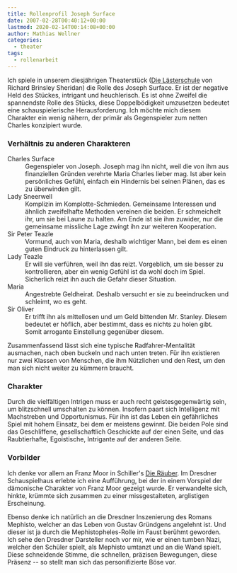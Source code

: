 ```yaml
---
title: Rollenprofil Joseph Surface
date: 2007-02-28T00:40:12+00:00
lastmod: 2020-02-14T00:14:08+00:00
author: Mathias Wellner
categories:
  - theater
tags:
  - rollenarbeit
---
```

Ich spiele in unserem diesjährigen Theaterstück ([Die Lästerschule](http://de.wikipedia.org/wiki/The_School_for_Scandal) von Richard Brinsley Sheridan) die Rolle des Joseph Surface. Er ist der negative Held des Stückes, intrigant und heuchlerisch. Es ist ohne Zweifel die spannendste Rolle des Stücks, diese Doppelbödigkeit umzusetzen bedeutet eine schauspielerische Herausforderung. Ich möchte mich diesem Charakter ein wenig nähern, der primär als Gegenspieler zum netten Charles konzipiert wurde.

### Verhältnis zu anderen Charakteren

<dl>
  <dt>Charles Surface</dt>
  <dd>Gegenspieler von Joseph. Joseph mag ihn nicht, weil die von ihm aus finanziellen Gründen verehrte Maria Charles lieber mag. Ist aber kein     persönliches Gefühl, einfach ein Hindernis bei seinen Plänen, das es zu überwinden gilt.</dd>
  <dt>Lady Sneerwell</dt>
  <dd>Komplizin im Komplotte-Schmieden. Gemeinsame Interessen und ähnlich zweifelhafte Methoden vereinen die beiden. Er schmeichelt ihr, um sie bei Laune zu halten. Am Ende ist sie ihm zuwider, nur die gemeinsame missliche Lage zwingt ihn zur weiteren Kooperation.</dd>
  <dt>Sir Peter Teazle</dt>
  <dd>Vormund, auch von Maria, deshalb wichtiger Mann, bei dem es einen guten Eindruck zu hinterlassen gilt.</dd>
  <dt>Lady Teazle</dt>
  <dd>Er will sie verführen, weil ihn das reizt. Vorgeblich, um sie besser zu kontrollieren, aber ein wenig Gefühl ist da wohl doch im Spiel. Sicherlich reizt ihn auch die Gefahr dieser Situation.</dd>
  <dt>Maria</dt>
  <dd>Angestrebte Geldheirat. Deshalb versucht er sie zu beeindrucken und schleimt, wo es geht.</dd>
  <dt>Sir Oliver</dt>
  <dd>Er trifft ihn als mittellosen und um Geld bittenden Mr. Stanley. Diesem bedeutet er höflich, aber bestimmt, dass es nichts zu holen gibt. Somit arrogante Einstellung gegenüber diesem.</dd>
</dl>

Zusammenfassend lässt sich eine typische Radfahrer-Mentalität ausmachen, nach oben buckeln und nach unten treten. Für ihn existieren nur zwei Klassen von Menschen, die ihm Nützlichen und den Rest, um den man sich nicht weiter zu kümmern braucht.

### Charakter

Durch die vielfältigen Intrigen muss er auch recht geistesgegenwärtig sein, um blitzschnell umschalten zu können. Insofern paart sich Intelligenz mit Machstreben und Opportunismus. Für ihn ist das Leben ein gefährliches Spiel mit hohem Einsatz, bei dem er meistens gewinnt. Die beiden Pole sind das Geschliffene, gesellschaftlich Geschickte auf der einen Seite, und das Raubtierhafte, Egoistische, Intrigante auf der anderen Seite.

### Vorbilder

Ich denke vor allem an Franz Moor in Schiller's [Die Räuber](http://de.wikipedia.org/wiki/Die_R%C3%A4uber). Im Dresdner Schauspielhaus erlebte ich eine Aufführung, bei der in einem Vorspiel der dämonische Charakter von Franz Moor gezeigt wurde. Er verwandelte sich, hinkte, krümmte sich zusammen zu einer missgestalteten, arglistigen Erscheinung.

Ebenso denke ich natürlich an die Dresdner Inszenierung des Romans Mephisto, welcher an das Leben von Gustav Gründgens angelehnt ist. Und dieser ist ja durch die Mephistopheles-Rolle im Faust berühmt geworden. Ich sehe den Dresdner Darsteller noch vor mir, wie er einen tumben Nazi, welcher den Schüler spielt, als Mephisto umtanzt und an die Wand spielt. Diese schneidende Stimme, die schnellen, präzisen Bewegungen, diese Präsenz -- so stellt man sich das personifizierte Böse vor.
